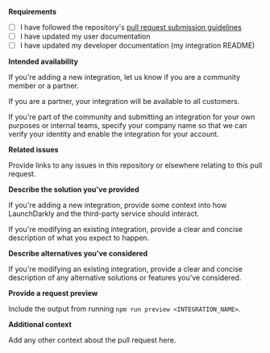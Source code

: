 **Requirements**

- [ ] I have followed the repository's [pull request submission guidelines](../blob/master/README.md#submitting-pull-requests)
- [ ] I have updated my user documentation
- [ ] I have updated my developer documentation (my integration README)

**Intended availability**

If you're adding a new integration, let us know if you are a community member or a partner.

If you are a partner, your integration will be available to all customers.

If you're part of the community and submitting an integration for your own purposes or internal teams, specify your company name so that we can verify your identity and enable the integration for your account.

**Related issues**

Provide links to any issues in this repository or elsewhere relating to this pull request.

**Describe the solution you've provided**

If you're adding a new integration, provide some context into how LaunchDarkly and the third-party service should interact.

If you're modifying an existing integration, provide a clear and concise description of what you expect to happen.

**Describe alternatives you've considered**

If you're modifying an existing integration, provide a clear and concise description of any alternative solutions or features you've considered.

**Provide a request preview**

Include the output from running `npm run preview <INTEGRATION_NAME>`.

**Additional context**

Add any other context about the pull request here.
